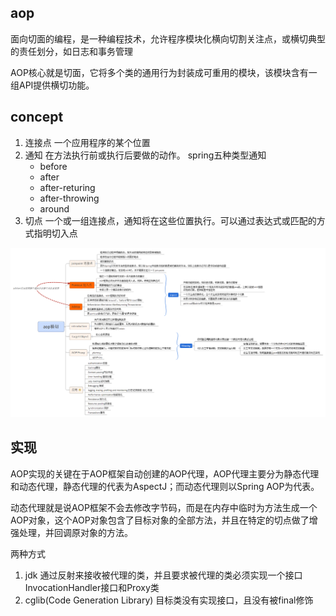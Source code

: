 
## aop
面向切面的编程，是一种编程技术，允许程序模块化横向切割关注点，或横切典型的责任划分，如日志和事务管理

AOP核心就是切面，它将多个类的通用行为封装成可重用的模块，该模块含有一组API提供横切功能。

## concept

1.	连接点	一个应用程序的某个位置
2.	通知		在方法执行前或执行后要做的动作。
	spring五种类型通知
	-	before
	-	after
	-	after-returing
	-	after-throwing
	-	around
3.	切点		一个或一组连接点，通知将在这些位置执行。可以通过表达式或匹配的方式指明切入点

![spring-aop-concept.png](./img/spring-aop-concept.png "spring-aop-concept.png") 



## 实现
AOP实现的关键在于AOP框架自动创建的AOP代理，AOP代理主要分为静态代理和动态代理，静态代理的代表为AspectJ；而动态代理则以Spring AOP为代表。

动态代理就是说AOP框架不会去修改字节码，而是在内存中临时为方法生成一个AOP对象，这个AOP对象包含了目标对象的全部方法，并且在特定的切点做了增强处理，并回调原对象的方法。

两种方式
1.	jdk	通过反射来接收被代理的类，并且要求被代理的类必须实现一个接口	InvocationHandler接口和Proxy类
2.	cglib(Code Generation Library)	目标类没有实现接口，且没有被final修饰